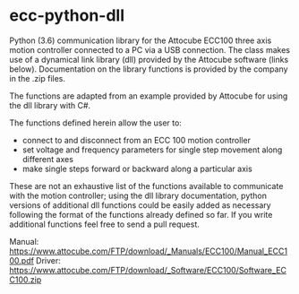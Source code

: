 # ecc-python-dll

Python (3.6) communication library for the Attocube ECC100 three axis motion controller connected to a PC via a USB connection.
The class makes use of a dynamical link library (dll) provided by the Attocube software (links below). Documentation on the library functions is provided by the company in the .zip files.

The functions are adapted from an example provided by Attocube for using the dll library with C#.

The functions defined herein allow the user to:

- connect to and disconnect from an ECC 100 motion controller
- set voltage and frequency parameters for single step movement along different axes
- make single steps forward or backward along a particular axis

These are not an exhaustive list of the functions available to communicate with the motion controller; using the dll library documentation, python versions of additional dll functions could be easily added as necessary following the format of the functions already defined so far. If you write additional functions feel free to send a pull request.

Manual: https://www.attocube.com/FTP/download/_Manuals/ECC100/Manual_ECC100.pdf
Driver: https://www.attocube.com/FTP/download/_Software/ECC100/Software_ECC100.zip

